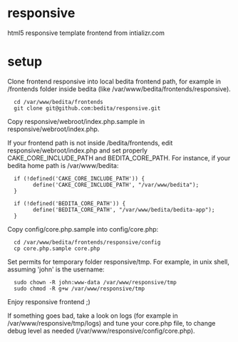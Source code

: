 responsive
==========

html5 responsive template frontend from intializr.com

setup
=====

Clone frontend responsive into local bedita frontend path, for example in /frontends folder inside bedita (like /var/www/bedita/frontends/responsive).


      cd /var/www/bedita/frontends
      git clone git@github.com:bedita/responsive.git

Copy responsive/webroot/index.php.sample in responsive/webroot/index.php.

If your frontend path is not inside /bedita/frontends, edit responsive/webroot/index.php and set properly CAKE_CORE_INCLUDE_PATH and BEDITA_CORE_PATH.
For instance, if your bedita home path is /var/www/bedita:

      if (!defined('CAKE_CORE_INCLUDE_PATH')) {
            define('CAKE_CORE_INCLUDE_PATH', "/var/www/bedita");
      }

      if (!defined('BEDITA_CORE_PATH')) {
            define('BEDITA_CORE_PATH', "/var/www/bedita/bedita-app");
      }

Copy config/core.php.sample into config/core.php:

      cd /var/www/bedita/frontends/responsive/config
      cp core.php.sample core.php

Set permits for temporary folder responsive/tmp.
For example, in unix shell, assuming 'john' is the username:

      sudo chown -R john:www-data /var/www/responsive/tmp
      sudo chmod -R g+w /var/www/responsive/tmp

Enjoy responsive frontend ;)

If something goes bad, take a look on logs (for example in /var/www/responsive/tmp/logs) and tune your core.php file, to change debug level as needed (/var/www/responsive/config/core.php).
